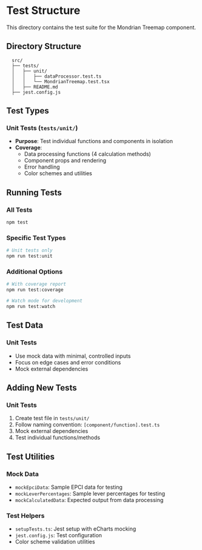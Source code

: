 # Test Structure

This directory contains the test suite for the Mondrian Treemap component.

## Directory Structure

```
  src/
  ├── tests/
  │   ├── unit/
  │   │   ├── dataProcessor.test.ts
  │   │   └── MondrianTreemap.test.tsx
  │   ├── README.md
  ├── jest.config.js

```

## Test Types

### Unit Tests (`tests/unit/`)

- **Purpose**: Test individual functions and components in isolation
- **Coverage**:
    - Data processing functions (4 calculation methods)
    - Component props and rendering
    - Error handling
    - Color schemes and utilities

## Running Tests

### All Tests

```bash
npm test
```

### Specific Test Types

```bash
# Unit tests only
npm run test:unit

```

### Additional Options

```bash
# With coverage report
npm run test:coverage

# Watch mode for development
npm run test:watch
```

## Test Data

### Unit Tests

- Use mock data with minimal, controlled inputs
- Focus on edge cases and error conditions
- Mock external dependencies

## Adding New Tests

### Unit Tests

1. Create test file in `tests/unit/`
2. Follow naming convention: `[component/function].test.ts`
3. Mock external dependencies
4. Test individual functions/methods

## Test Utilities

### Mock Data

- `mockEpciData`: Sample EPCI data for testing
- `mockLeverPercentages`: Sample lever percentages for testing
- `mockCalculatedData`: Expected output from data processing

### Test Helpers

- `setupTests.ts`: Jest setup with eCharts mocking
- `jest.config.js`: Test configuration
- Color scheme validation utilities

